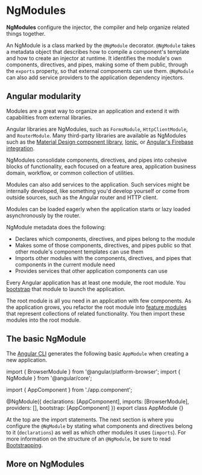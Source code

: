 # NgModules

**NgModules** configure the injector, the compiler and help organize related things together.

An NgModule is a class marked by the `@NgModule` decorator.
`@NgModule` takes a metadata object that describes how to compile a component's template and how to create an injector at runtime.
It identifies the module's own components, directives, and pipes, making some of them public, through the `exports` property, so that external components can use them.
`@NgModule` can also add service providers to the application dependency injectors.

## Angular modularity

Modules are a great way to organize an application and extend it with capabilities from external libraries.

Angular libraries are NgModules, such as `FormsModule`, `HttpClientModule`, and `RouterModule`.
Many third-party libraries are available as NgModules such as the [Material Design component library](https://material.angular.io), [Ionic](https://ionicframework.com), or [Angular's Firebase integration](https://github.com/angular/angularfire).

NgModules consolidate components, directives, and pipes into cohesive blocks of functionality, each focused on a feature area, application business domain, workflow, or common collection of utilities.

Modules can also add services to the application.
Such services might be internally developed, like something you'd develop yourself or come from outside sources, such as the Angular router and HTTP client.

Modules can be loaded eagerly when the application starts or lazy loaded asynchronously by the router.

NgModule metadata does the following:

* Declares which components, directives, and pipes belong to the module
* Makes some of those components, directives, and pipes public so that other module's component templates can use them
* Imports other modules with the components, directives, and pipes that components in the current module need
* Provides services that other application components can use

Every Angular application has at least one module, the root module.
You [bootstrap](guide/ngmodules/bootstrapping) that module to launch the application.

The root module is all you need in an application with few components.
As the application grows, you refactor the root module into [feature modules](guide/ngmodules/feature-modules) that represent collections of related functionality.
You then import these modules into the root module.

## The basic NgModule

The [Angular CLI](/tools/cli) generates the following basic `AppModule` when creating a new application.

<docs-code header="src/app/app.module.ts">
import { BrowserModule } from '@angular/platform-browser';
import { NgModule } from '@angular/core';

import { AppComponent } from './app.component';

@NgModule({
  declarations: [AppComponent],
  imports: [BrowserModule],
  providers: [],
  bootstrap: [AppComponent]
})
export class AppModule {}
</docs-code>

At the top are the import statements.
The next section is where you configure the `@NgModule` by stating what components and directives belong to it (`declarations`) as well as which other modules it uses (`imports`).
For more information on the structure of an `@NgModule`, be sure to read [Bootstrapping](guide/ngmodules/bootstrapping).

## More on NgModules

<docs-pill-row>
  <docs-pill href="/guide/ngmodules/feature-modules" title="Feature Modules"/>
  <docs-pill href="/guide/ngmodules/providers" title="Providers"/>
  <docs-pill href="/guide/ngmodules/module-types" title="Types of NgModules"/>
</docs-pill-row>
